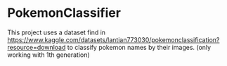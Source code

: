# PokemonClassifier

This project uses a dataset find in https://www.kaggle.com/datasets/lantian773030/pokemonclassification?resource=download to classify pokemon names by their images. (only working with 1th generation)
